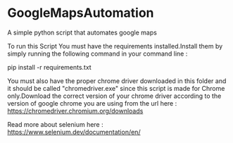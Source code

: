 # GoogleMapsAutomation
A simple python script that automates google maps

To run this Script You must have the requirements installed.Install them by simply running the following command in your command line :

pip install -r requirements.txt

You must also have the proper chrome driver downloaded in this folder and it should be called "chromedriver.exe" since this script is made for Chrome only.Download the correct version of your chrome driver according to the version of google chrome you are using from the url here : https://chromedriver.chromium.org/downloads

Read more about selenium here : https://www.selenium.dev/documentation/en/
